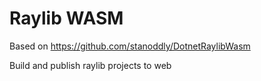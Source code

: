 # Raylib WASM
Based on https://github.com/stanoddly/DotnetRaylibWasm

Build and publish raylib projects to web